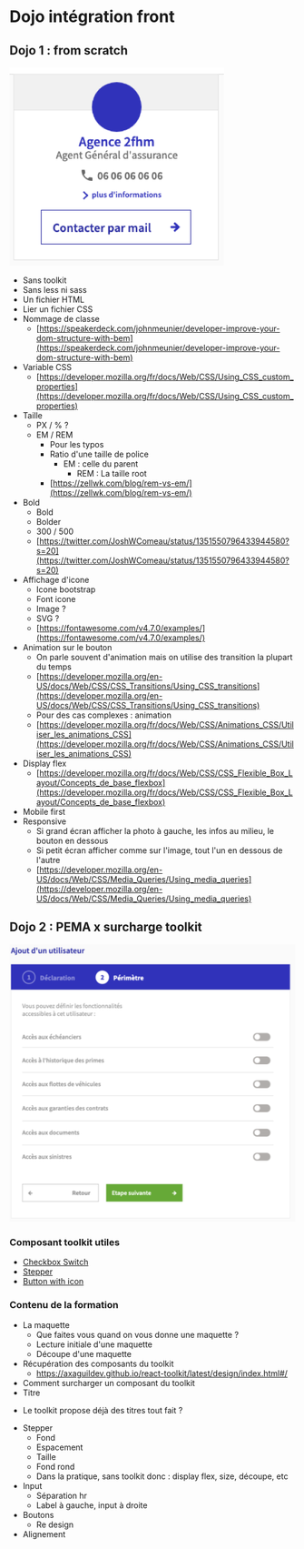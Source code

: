 # Dojo intégration front

## Dojo 1 : from scratch

![](dojo1/dojo1.png)

* Sans toolkit
* Sans less ni sass
* Un fichier HTML
* Lier un fichier CSS
* Nommage de classe
  - [https://speakerdeck.com/johnmeunier/developer-improve-your-dom-structure-with-bem](https://speakerdeck.com/johnmeunier/developer-improve-your-dom-structure-with-bem)
* Variable CSS
  - [https://developer.mozilla.org/fr/docs/Web/CSS/Using_CSS_custom_properties](https://developer.mozilla.org/fr/docs/Web/CSS/Using_CSS_custom_properties)
* Taille 
  - PX / % ?
  - EM / REM
    - Pour les typos
  	- Ratio d'une taille de police
  	  - EM : celle du parent
  		- REM : La taille root
  	- [https://zellwk.com/blog/rem-vs-em/](https://zellwk.com/blog/rem-vs-em/)
* Bold
  - Bold
  - Bolder
  - 300 / 500
  - [https://twitter.com/JoshWComeau/status/1351550796433944580?s=20](https://twitter.com/JoshWComeau/status/1351550796433944580?s=20)
* Affichage d'icone
  - Icone bootstrap
  - Font icone
  - Image ? 
  - SVG ?
  - [https://fontawesome.com/v4.7.0/examples/](https://fontawesome.com/v4.7.0/examples/)
* Animation sur le bouton
  - On parle souvent d'animation mais on utilise des transition la plupart du temps
  - [https://developer.mozilla.org/en-US/docs/Web/CSS/CSS_Transitions/Using_CSS_transitions](https://developer.mozilla.org/en-US/docs/Web/CSS/CSS_Transitions/Using_CSS_transitions)
  - Pour des cas complexes : animation
  - [https://developer.mozilla.org/fr/docs/Web/CSS/Animations_CSS/Utiliser_les_animations_CSS](https://developer.mozilla.org/fr/docs/Web/CSS/Animations_CSS/Utiliser_les_animations_CSS)
* Display flex
  - [https://developer.mozilla.org/fr/docs/Web/CSS/CSS_Flexible_Box_Layout/Concepts_de_base_flexbox](https://developer.mozilla.org/fr/docs/Web/CSS/CSS_Flexible_Box_Layout/Concepts_de_base_flexbox)
* Mobile first 
* Responsive
  - Si grand écran afficher la photo à gauche, les infos au milieu, le bouton en dessous
  - Si petit écran afficher comme sur l'image, tout l'un en dessous de l'autre
  - [https://developer.mozilla.org/en-US/docs/Web/CSS/Media_Queries/Using_media_queries](https://developer.mozilla.org/en-US/docs/Web/CSS/Media_Queries/Using_media_queries)

## Dojo 2 : PEMA x surcharge toolkit

![](dojo2/dojo2.png)

### Composant toolkit utiles
- [Checkbox Switch](https://axaguildev.github.io/react-toolkit/latest/storybook/?path=/story/form-input-checkbox--checkboxitem-toggle) 
- [Stepper](https://axaguildev.github.io/react-toolkit/latest/storybook/?path=/story/form-steps--old-design-steps)
- [Button with icon](https://axaguildev.github.io/react-toolkit/latest/storybook/?path=/story/button--button-with-left-icon)

### Contenu de la formation
* La maquette
  - Que faites vous quand on vous donne une maquette ? 
  - Lecture initiale d'une maquette
  - Découpe d'une maquette
* Récupération des composants du toolkit
  - https://axaguildev.github.io/react-toolkit/latest/design/index.html#/
* Comment surcharger un composant du toolkit
* Titre
 - Le toolkit propose déjà des titres tout fait ?
* Stepper
  - Fond
  - Espacement
  - Taille
  - Fond rond
  - Dans la pratique, sans toolkit donc : display flex, size, découpe, etc
* Input
  - Séparation hr
  - Label à gauche, input à droite
* Boutons
  - Re design
* Alignement